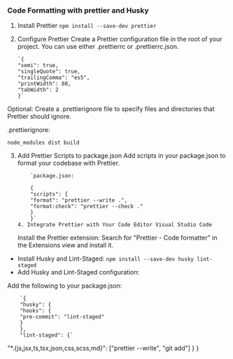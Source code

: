 ### Code Formatting with prettier and Husky

1.  Install Prettier
    `npm install --save-dev prettier`
2.  Configure Prettier
    Create a Prettier configuration file in the root of your project. You can use either .prettierrc or .prettierrc.json.

        `{
        "semi": true,
        "singleQuote": true,
        "trailingComma": "es5",
        "printWidth": 80,
        "tabWidth": 2
        }`

Optional: Create a .prettierignore file to specify files and directories that Prettier should ignore.

.prettierignore:

`node_modules
dist
build `

3.  Add Prettier Scripts to package.json
    Add scripts in your package.json to format your codebase with Prettier.

            `package.json:

            {
            "scripts": {
            "format": "prettier --write .",
            "format:check": "prettier --check ."
            }
            }`
        4. Integrate Prettier with Your Code Editor Visual Studio Code

    Install the Prettier extension: Search for "Prettier - Code formatter" in the Extensions view and install it.

- Install Husky and Lint-Staged:
  `npm install --save-dev husky lint-staged`
- Add Husky and Lint-Staged configuration:

Add the following to your package.json:

        `{
        "husky": {
        "hooks": {
        "pre-commit": "lint-staged"
        }
        },
        "lint-staged": {`

"\*.{js,jsx,ts,tsx,json,css,scss,md}": ["prettier --write", "git add"]
}
}
